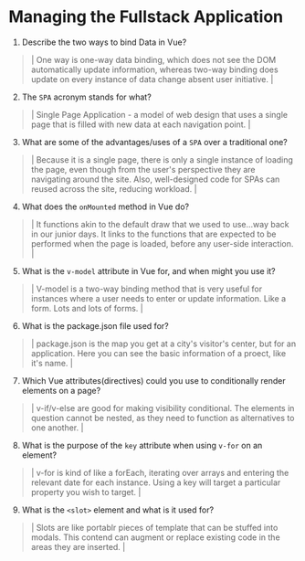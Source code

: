 # Managing the Fullstack Application

1. Describe the two ways to bind Data in Vue?

  > | One way is one-way data binding, which does not see the DOM automatically update information, whereas two-way binding does update on every instance of data change absent user initiative. |

2. The `SPA` acronym stands for what?

  > | Single Page Application - a model of web design that uses a single page that is filled with new data at each navigation point. |

3. What are some of the advantages/uses of a `SPA` over a traditional one?

  > | Because it is a single page, there is only a single instance of loading the page, even though from the user's perspective they are navigating around the site. Also, well-designed code for SPAs can reused across the site, reducing workload. |

4. What does the `onMounted` method in Vue do?

  > | It functions akin to the default draw that we used to use...way back in our junior days. It links to the functions that are expected to be performed when the page is loaded, before any user-side interaction. |

5. What is the `v-model` attribute in Vue for, and when might you use it?

  > | V-model is a two-way binding method that is very useful for instances where a user needs to enter or update information. Like a form. Lots and lots of forms. |

6. What is the package.json file used for?

  > | package.json is the map you get at a city's visitor's center, but for an application. Here you can see the basic information of a proect, like it's name. |

7. Which Vue attributes(directives) could you use to conditionally render elements on a page?

  > | v-if/v-else are good for making visibility conditional. The elements in question cannot be nested, as they need to function as alternatives to one another. |

8. What is the purpose of the `key` attribute when using `v-for` on an element?

  > | v-for is kind of like a forEach, iterating over arrays and entering the relevant date for each instance. Using a key will target a particular property you wish to target. |

9. What is the `<slot>` element and what is it used for?

  > | Slots are like portablr pieces of template that can be stuffed into modals. This contend can augment or replace existing code in the areas they are inserted. |
